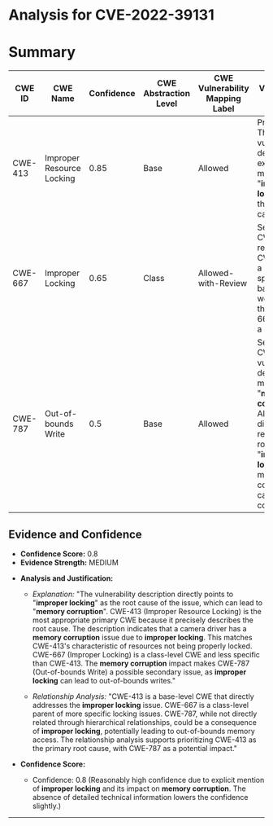 # Analysis for CVE-2022-39131

# Summary
| CWE ID | CWE Name | Confidence | CWE Abstraction Level | CWE Vulnerability Mapping Label | CWE-Vulnerability Mapping Notes |
|---|---|---|---|---|---|
| CWE-413 | Improper Resource Locking | 0.85 | Base | Allowed | Primary CWE. The vulnerability description explicitly mentions "**improper locking**" as the root cause. |
| CWE-667 | Improper Locking | 0.65 | Class | Allowed-with-Review | Secondary CWE. While related, CWE-413 is a more specific base-level weakness than CWE-667, which is a class. |
| CWE-787 | Out-of-bounds Write | 0.5 | Base | Allowed | Secondary CWE. The vulnerability description mentions "**memory corruption**". Although not directly related to the root cause of "**improper locking**", memory corruption can be a consequence. |

## Evidence and Confidence

*   **Confidence Score:** 0.8
*   **Evidence Strength:** MEDIUM

- **Analysis and Justification:**  
  - *Explanation:* "The vulnerability description directly points to "**improper locking**" as the root cause of the issue, which can lead to "**memory corruption**". CWE-413 (Improper Resource Locking) is the most appropriate primary CWE because it precisely describes the root cause. The description indicates that a camera driver has a **memory corruption** issue due to **improper locking**. This matches CWE-413's characteristic of resources not being properly locked. CWE-667 (Improper Locking) is a class-level CWE and less specific than CWE-413. The **memory corruption** impact makes CWE-787 (Out-of-bounds Write) a possible secondary issue, as **improper locking** can lead to out-of-bounds writes."
  
  - *Relationship Analysis:* "CWE-413 is a base-level CWE that directly addresses the **improper locking** issue. CWE-667 is a class-level parent of more specific locking issues. CWE-787, while not directly related through hierarchical relationships, could be a consequence of **improper locking**, potentially leading to out-of-bounds memory access. The relationship analysis supports prioritizing CWE-413 as the primary root cause, with CWE-787 as a potential impact."

- **Confidence Score:**  
  - Confidence: 0.8 (Reasonably high confidence due to explicit mention of **improper locking** and its impact on **memory corruption**. The absence of detailed technical information lowers the confidence slightly.)

---